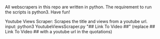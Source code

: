 All webscrapers in this repo are written in python. The requirement to run the scripts is python3.
Have fun!

Youtube Views Scraper: Scrapes the title and views from a youtube url.
input: python3 YoutubeViewsScraper.py "## Link To Video ##" (replace ## Link To Video ## with a youtube url in the quotations) 
